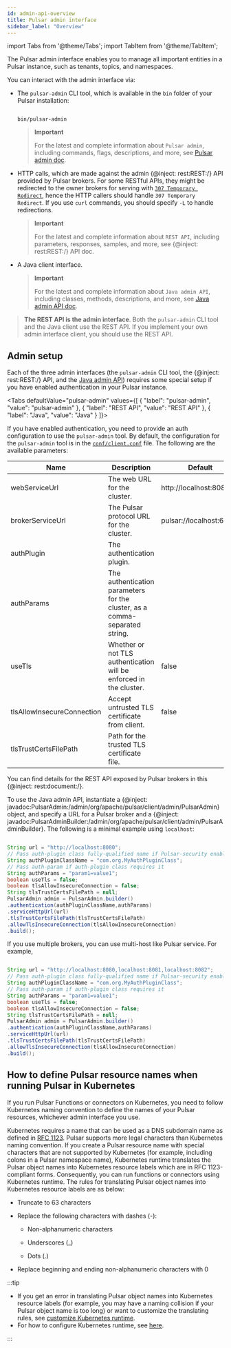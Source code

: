 ```yaml
---
id: admin-api-overview
title: Pulsar admin interface
sidebar_label: "Overview"
---
```


import Tabs from '@theme/Tabs';
import TabItem from '@theme/TabItem';


The Pulsar admin interface enables you to manage all important entities in a Pulsar instance, such as tenants, topics, and namespaces.

You can interact with the admin interface via:

- The `pulsar-admin` CLI tool, which is available in the `bin` folder of your Pulsar installation:

    ```shell

    bin/pulsar-admin

    ```

  > **Important**
  > 
  > For the latest and complete information about `Pulsar admin`, including commands, flags, descriptions, and more, see [Pulsar admin doc](https://pulsar.apache.org/tools/pulsar-admin/).

- HTTP calls, which are made against the admin {@inject: rest:REST:/} API provided by Pulsar brokers. For some RESTful APIs, they might be redirected to the owner brokers for serving with [`307 Temporary Redirect`](https://developer.mozilla.org/en-US/docs/Web/HTTP/Status/307), hence the HTTP callers should handle `307 Temporary Redirect`. If you use `curl` commands, you should specify `-L` to handle redirections.
  
  > **Important**
  >
  > For the latest and complete information about `REST API`, including parameters, responses, samples, and more, see {@inject: rest:REST:/} API doc.

- A Java client interface.
  
  > **Important**
  > 
  > For the latest and complete information about `Java admin API`, including classes, methods, descriptions, and more, see [Java admin API doc](https://pulsar.apache.org/api/admin/).

> **The REST API is the admin interface**. Both the `pulsar-admin` CLI tool and the Java client use the REST API. If you implement your own admin interface client, you should use the REST API. 

## Admin setup

Each of the three admin interfaces (the `pulsar-admin` CLI tool, the {@inject: rest:REST:/} API, and the [Java admin API](/api/admin)) requires some special setup if you have enabled authentication in your Pulsar instance.

<Tabs 
  defaultValue="pulsar-admin"
  values={[
  {
    "label": "pulsar-admin",
    "value": "pulsar-admin"
  },
  {
    "label": "REST API",
    "value": "REST API"
  },
  {
    "label": "Java",
    "value": "Java"
  }
]}>
<TabItem value="pulsar-admin">

If you have enabled authentication, you need to provide an auth configuration to use the `pulsar-admin` tool. By default, the configuration for the `pulsar-admin` tool is in the [`conf/client.conf`](reference-configuration.md#client) file. The following are the available parameters:

|Name|Description|Default|
|----|-----------|-------|
|webServiceUrl|The web URL for the cluster.|http://localhost:8080/|
|brokerServiceUrl|The Pulsar protocol URL for the cluster.|pulsar://localhost:6650/|
|authPlugin|The authentication plugin.| |
|authParams|The authentication parameters for the cluster, as a comma-separated string.| |
|useTls|Whether or not TLS authentication will be enforced in the cluster.|false|
|tlsAllowInsecureConnection|Accept untrusted TLS certificate from client.|false|
|tlsTrustCertsFilePath|Path for the trusted TLS certificate file.| |

</TabItem>
<TabItem value="REST API">

You can find details for the REST API exposed by Pulsar brokers in this {@inject: rest:document:/}.

</TabItem>
<TabItem value="Java">

To use the Java admin API, instantiate a {@inject: javadoc:PulsarAdmin:/admin/org/apache/pulsar/client/admin/PulsarAdmin} object, and specify a URL for a Pulsar broker and a {@inject: javadoc:PulsarAdminBuilder:/admin/org/apache/pulsar/client/admin/PulsarAdminBuilder}. The following is a minimal example using `localhost`:

```java

String url = "http://localhost:8080";
// Pass auth-plugin class fully-qualified name if Pulsar-security enabled
String authPluginClassName = "com.org.MyAuthPluginClass";
// Pass auth-param if auth-plugin class requires it
String authParams = "param1=value1";
boolean useTls = false;
boolean tlsAllowInsecureConnection = false;
String tlsTrustCertsFilePath = null;
PulsarAdmin admin = PulsarAdmin.builder()
.authentication(authPluginClassName,authParams)
.serviceHttpUrl(url)
.tlsTrustCertsFilePath(tlsTrustCertsFilePath)
.allowTlsInsecureConnection(tlsAllowInsecureConnection)
.build();

```

If you use multiple brokers, you can use multi-host like Pulsar service. For example,

```java

String url = "http://localhost:8080,localhost:8081,localhost:8082";
// Pass auth-plugin class fully-qualified name if Pulsar-security enabled
String authPluginClassName = "com.org.MyAuthPluginClass";
// Pass auth-param if auth-plugin class requires it
String authParams = "param1=value1";
boolean useTls = false;
boolean tlsAllowInsecureConnection = false;
String tlsTrustCertsFilePath = null;
PulsarAdmin admin = PulsarAdmin.builder()
.authentication(authPluginClassName,authParams)
.serviceHttpUrl(url)
.tlsTrustCertsFilePath(tlsTrustCertsFilePath)
.allowTlsInsecureConnection(tlsAllowInsecureConnection)
.build();

```
</TabItem>

</Tabs>

## How to define Pulsar resource names when running Pulsar in Kubernetes
If you run Pulsar Functions or connectors on Kubernetes, you need to follow Kubernetes naming convention to define the names of your Pulsar resources, whichever admin interface you use.

Kubernetes requires a name that can be used as a DNS subdomain name as defined in [RFC 1123](https://kubernetes.io/docs/concepts/overview/working-with-objects/names/#names). Pulsar supports more legal characters than Kubernetes naming convention. If you create a Pulsar resource name with special characters that are not supported by Kubernetes (for example, including colons in a Pulsar namespace name), Kubernetes runtime translates the Pulsar object names into Kubernetes resource labels which are in RFC 1123-compliant forms. Consequently, you can run functions or connectors using Kubernetes runtime. The rules for translating Pulsar object names into Kubernetes resource labels are as below:

- Truncate to 63 characters
  
- Replace the following characters with dashes (-):
  
  - Non-alphanumeric characters
  
  - Underscores (_)
  
  - Dots (.) 
  
- Replace beginning and ending non-alphanumeric characters with 0
  
:::tip

- If you get an error in translating Pulsar object names into Kubernetes resource labels (for example, you may have a naming collision if your Pulsar object name is too long) or want to customize the translating rules, see [customize Kubernetes runtime](https://pulsar.apache.org/docs/en/next/functions-runtime/#customize-kubernetes-runtime).
- For how to configure Kubernetes runtime, see [here](https://pulsar.apache.org/docs/en/next/functions-runtime/#configure-kubernetes-runtime).

:::

